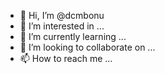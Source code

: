 - 👋 Hi, I’m @dcmbonu
- 👀 I’m interested in ...
- 🌱 I’m currently learning ...
- 💞️ I’m looking to collaborate on ...
- 📫 How to reach me ...

<!---
dcmbonu/dcmbonu is a ✨ special ✨ repository because its `README.md` (this file) appears on your GitHub profile.
You can click the Preview link to take a look at your changes.
--->
